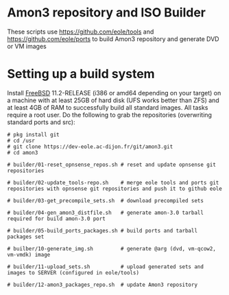 Amon3 repository and ISO Builder
================================

These scripts use https://github.com/eole/tools and https://github.com/eole/ports to build Amon3 repository and generate DVD or VM images

Setting up a build system
=========================

Install [FreeBSD](https://www.freebsd.org/) 11.2-RELEASE (i386 or amd64
depending on your target) on a machine with at least 25GB of hard disk
(UFS works better than ZFS) and at least 4GB of RAM to successfully build
all standard images.  All tasks require a root user.  Do the following to
grab the repositories (overwriting standard ports and src):

    # pkg install git
    # cd /usr
    # git clone https://dev-eole.ac-dijon.fr/git/amon3.git
    # cd amon3

    # builder/01-reset_opnsense_repos.sh # reset and update opnsense git repositories

    # builder/02-update_tools-repo.sh    # merge eole tools and ports git repositories with opnsense git repositories and push it to github eole

    # builder/03-get_precompile_sets.sh  # download precompiled sets

    # builder/04-gen_amon3_distfile.sh   # generate amon-3.0 tarball required for build amon-3.0 port

    # builder/05-build_ports_packages.sh # build ports and tarball packages set

    # builber/10-generate_img.sh         # generate @arg (dvd, vm-qcow2, vm-vmdk) image

    # builder/11-upload_sets.sh          # upload generated sets and images to SERVER (configured in eole/tools)

    # builder/12-amon3_packages_repo.sh  # update Amon3 repository

